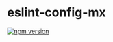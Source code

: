 # eslint-config-mx

[![npm version](https://badge.fury.io/js/eslint-config-mx.svg)](http://badge.fury.io/js/eslint-config-mx)

